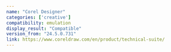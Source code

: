 ```yaml
---
name: "Corel Designer"
categories: ['creative']
compatibility: emulation
display_result: "Compatible"
version_from: "24.5.0.731"
link: https://www.coreldraw.com/en/product/technical-suite/
---
```


